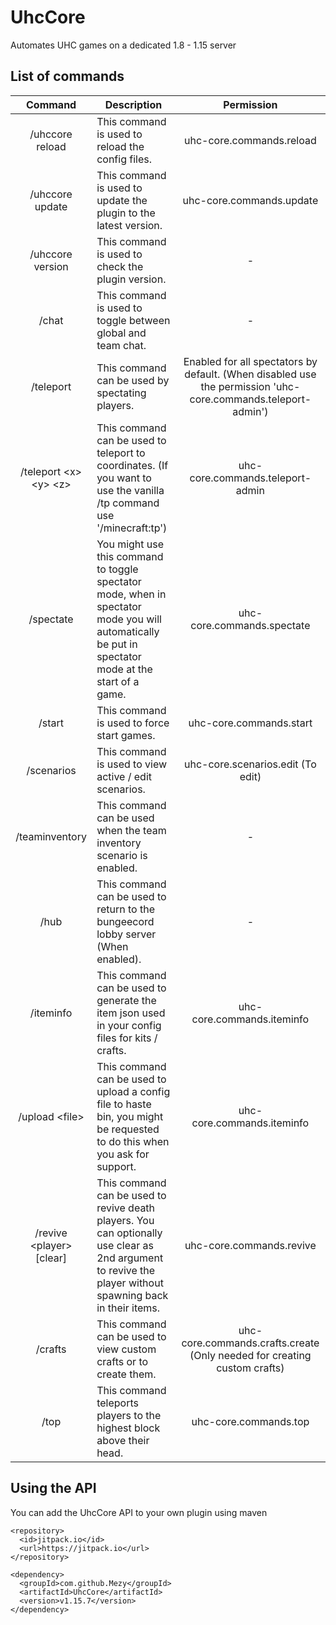 # UhcCore
Automates UHC games on a dedicated 1.8 - 1.15 server

## List of commands
Command | Description | Permission
:---: | --- | :---:
/uhccore reload | This command is used to reload the config files. | uhc-core.commands.reload
/uhccore update | This command is used to update the plugin to the latest version. | uhc-core.commands.update
/uhccore version | This command is used to check the plugin version. | -
/chat | This command is used to toggle between global and team chat. | -
/teleport <player> | This command can be used by spectating players. | Enabled for all spectators by default. (When disabled use the permission 'uhc-core.commands.teleport-admin')
/teleport \<x> \<y> \<z> | This command can be used to teleport to coordinates. (If you want to use the vanilla /tp command use '/minecraft:tp') | uhc-core.commands.teleport-admin
/spectate | You might use this command to toggle spectator mode, when in spectator mode you will automatically be put in spectator mode at the start of a game. | uhc-core.commands.spectate
/start | This command is used to force start games. | uhc-core.commands.start
/scenarios | This command is used to view active / edit scenarios. | uhc-core.scenarios.edit (To edit)
/teaminventory | This command can be used when the team inventory scenario is enabled. | -
/hub | This command can be used to return to the bungeecord lobby server (When enabled). | -
/iteminfo | This command can be used to generate the item json used in your config files for kits / crafts. | uhc-core.commands.iteminfo
/upload \<file> | This command can be used to upload a config file to haste bin, you might be requested to do this when you ask for support. | uhc-core.commands.iteminfo
/revive \<player> \[clear] | This command can be used to revive death players. You can optionally use clear as 2nd argument to revive the player without spawning back in their items. | uhc-core.commands.revive
/crafts | This command can be used to view custom crafts or to create them. | uhc-core.commands.crafts.create (Only needed for creating custom crafts)
 /top | This command teleports players to the highest block above their head. | uhc-core.commands.top 

## Using the API
You can add the UhcCore API to your own plugin using maven
```
<repository>
  <id>jitpack.io</id>
  <url>https://jitpack.io</url>
</repository>
```
```
<dependency>
  <groupId>com.github.Mezy</groupId>
  <artifactId>UhcCore</artifactId>
  <version>v1.15.7</version>
</dependency>
```
